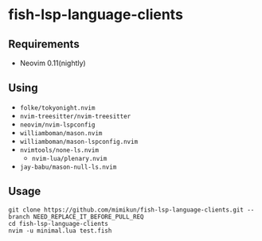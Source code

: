 # fish-lsp-language-clients

## Requirements

- Neovim 0.11(nightly)

## Using

- `folke/tokyonight.nvim`
- `nvim-treesitter/nvim-treesitter`
- `neovim/nvim-lspconfig`
- `williamboman/mason.nvim`
- `williamboman/mason-lspconfig.nvim`
- `nvimtools/none-ls.nvim`
    - `nvim-lua/plenary.nvim`
- `jay-babu/mason-null-ls.nvim`

## Usage

```shell
git clone https://github.com/mimikun/fish-lsp-language-clients.git --branch NEED_REPLACE_IT_BEFORE_PULL_REQ
cd fish-lsp-language-clients
nvim -u minimal.lua test.fish
```
